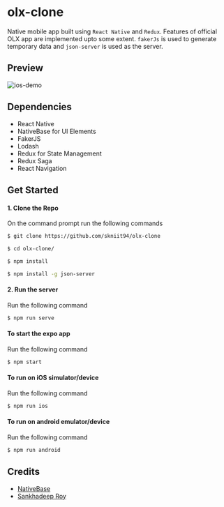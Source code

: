 # olx-clone
Native mobile app built using `React Native` and `Redux`. Features of official OLX app are implemented upto some extent. `fakerJs` is used to generate temporary data and `json-server` is used as the server.

## Preview 

![ios-demo](./demo/demo.gif)

## Dependencies
- React Native
- NativeBase for UI Elements
- FakerJS
- Lodash
- Redux for State Management
- Redux Saga
- React Navigation

## Get Started

#### 1. Clone the Repo

On the command prompt run the following commands
```sh
$ git clone https://github.com/skniit94/olx-clone

$ cd olx-clone/

$ npm install

$ npm install -g json-server

```

#### 2. Run the server

Run the following command

```sh
$ npm run serve
```

#### To start the expo app

Run the following command

```sh
$ npm start
```

#### To run on iOS simulator/device

Run the following command

```sh
$ npm run ios
```

#### To run on android emulator/device

Run the following command

```sh
$ npm run android
```

## Credits

*	[NativeBase](http://nativebase.io)
*	[Sankhadeep Roy](https://github.com/sankhadeeproy007)
